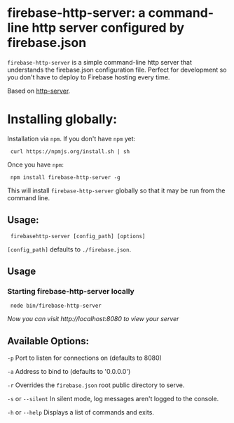 # firebase-http-server: a command-line http server configured by firebase.json

`firebase-http-server` is a simple command-line http server that understands the firebase.json configuration file.  Perfect for development so you don't have to deploy to Firebase hosting every time.

Based on [http-server](https://github.com/nodeapps/http-server).

# Installing globally:

Installation via `npm`.  If you don't have `npm` yet:

     curl https://npmjs.org/install.sh | sh

Once you have `npm`:

     npm install firebase-http-server -g

This will install `firebase-http-server` globally so that it may be run from the command line.

## Usage:

     firebasehttp-server [config_path] [options]

`[config_path]` defaults to `./firebase.json`.

## Usage

### Starting firebase-http-server locally

     node bin/firebase-http-server

*Now you can visit http://localhost:8080 to view your server*

## Available Options:

`-p` Port to listen for connections on (defaults to 8080)

`-a` Address to bind to (defaults to '0.0.0.0')

`-r` Overrides the `firebase.json` root public directory to serve.

`-s` or `--silent` In silent mode, log messages aren't logged to the console.

`-h` or `--help` Displays a list of commands and exits.
